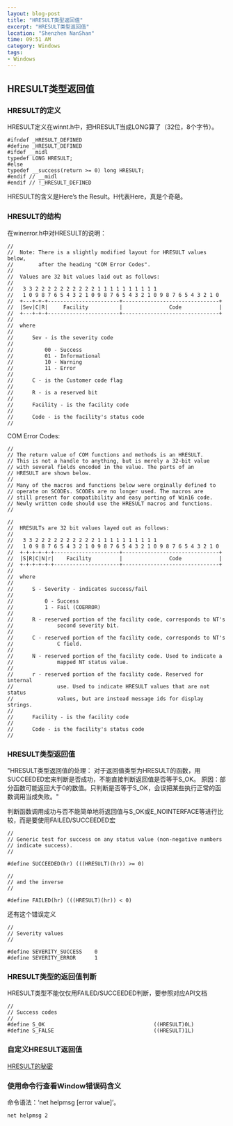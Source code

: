 ```yaml
---
layout: blog-post
title: "HRESULT类型返回值"
excerpt: "HRESULT类型返回值"
location: "Shenzhen NanShan"
time: 09:51 AM
category: Windows
tags:
- Windows
---
```


## HRESULT类型返回值 ##

### HRESULT的定义 ###

HRESULT定义在winnt.h中，把HRESULT当成LONG算了（32位，8个字节）。

    #ifndef _HRESULT_DEFINED
    #define _HRESULT_DEFINED
    #ifdef __midl
    typedef LONG HRESULT;
    #else
    typedef __success(return >= 0) long HRESULT;
    #endif // __midl
    #endif // !_HRESULT_DEFINED

HRESULT的含义是Here’s the Result。H代表Here，真是个奇葩。

### HRESULT的结构 ###

在winerror.h中对HRESULT的说明：

    //
    //  Note: There is a slightly modified layout for HRESULT values below,
    //        after the heading "COM Error Codes".
    //
    //  Values are 32 bit values laid out as follows:
    //
    //   3 3 2 2 2 2 2 2 2 2 2 2 1 1 1 1 1 1 1 1 1 1
    //   1 0 9 8 7 6 5 4 3 2 1 0 9 8 7 6 5 4 3 2 1 0 9 8 7 6 5 4 3 2 1 0
    //  +---+-+-+-----------------------+-------------------------------+
    //  |Sev|C|R|     Facility          |               Code            |
    //  +---+-+-+-----------------------+-------------------------------+
    //
    //  where
    //
    //      Sev - is the severity code
    //
    //          00 - Success
    //          01 - Informational
    //          10 - Warning
    //          11 - Error
    //
    //      C - is the Customer code flag
    //
    //      R - is a reserved bit
    //
    //      Facility - is the facility code
    //
    //      Code - is the facility's status code
    //

COM Error Codes:    

    //
    // The return value of COM functions and methods is an HRESULT.
    // This is not a handle to anything, but is merely a 32-bit value
    // with several fields encoded in the value. The parts of an
    // HRESULT are shown below.
    //
    // Many of the macros and functions below were orginally defined to
    // operate on SCODEs. SCODEs are no longer used. The macros are
    // still present for compatibility and easy porting of Win16 code.
    // Newly written code should use the HRESULT macros and functions.
    //

    //
    //  HRESULTs are 32 bit values layed out as follows:
    //
    //   3 3 2 2 2 2 2 2 2 2 2 2 1 1 1 1 1 1 1 1 1 1
    //   1 0 9 8 7 6 5 4 3 2 1 0 9 8 7 6 5 4 3 2 1 0 9 8 7 6 5 4 3 2 1 0
    //  +-+-+-+-+-+---------------------+-------------------------------+
    //  |S|R|C|N|r|    Facility         |               Code            |
    //  +-+-+-+-+-+---------------------+-------------------------------+
    //
    //  where
    //
    //      S - Severity - indicates success/fail
    //
    //          0 - Success
    //          1 - Fail (COERROR)
    //
    //      R - reserved portion of the facility code, corresponds to NT's
    //              second severity bit.
    //
    //      C - reserved portion of the facility code, corresponds to NT's
    //              C field.
    //
    //      N - reserved portion of the facility code. Used to indicate a
    //              mapped NT status value.
    //
    //      r - reserved portion of the facility code. Reserved for internal
    //              use. Used to indicate HRESULT values that are not status
    //              values, but are instead message ids for display strings.
    //
    //      Facility - is the facility code
    //
    //      Code - is the facility's status code
    //

### HRESULT类型返回值 ###

"HRESULT类型返回值的处理：
对于返回值类型为HRESULT的函数，用SUCCEEDED宏来判断是否成功，不能直接判断返回值是否等于S_OK。
原因：部分函数可能返回大于0的数值。只判断是否等于S_OK，会误把某些执行正常的函数调用当成失败。"

判断函数调用成功与否不能简单地将返回值与S_OK或E_NOINTERFACE等进行比较，而是要使用FAILED/SUCCEEDED宏

    //
    // Generic test for success on any status value (non-negative numbers
    // indicate success).
    //

    #define SUCCEEDED(hr) (((HRESULT)(hr)) >= 0)

    //
    // and the inverse
    //

    #define FAILED(hr) (((HRESULT)(hr)) < 0)

还有这个错误定义

    //
    // Severity values
    //

    #define SEVERITY_SUCCESS    0
    #define SEVERITY_ERROR      1   

### HRESULT类型的返回值判断 ###

HRESULT类型不能仅仅用FAILED/SUCCEEDED判断，要参照对应API文档

    //
    // Success codes
    //
    #define S_OK                                   ((HRESULT)0L)
    #define S_FALSE                                ((HRESULT)1L)

### 自定义HRESULT返回值 ###

[HRESULT的秘密](http://blog.csdn.net/ixsea/article/details/7272909)

### 使用命令行查看Window错误码含义 ###

命令语法：‘net helpmsg [error value]’。

    net helpmsg 2

